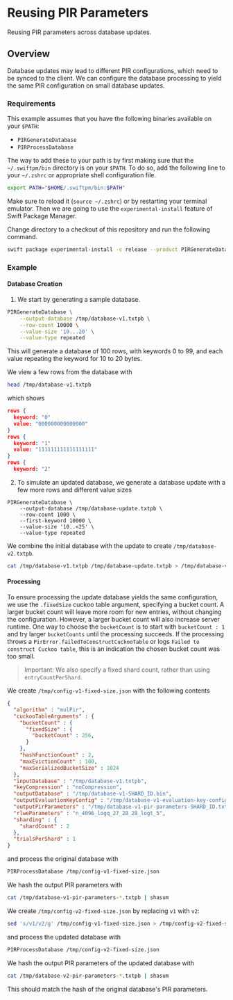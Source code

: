 # Reusing PIR Parameters

Reusing PIR parameters across database updates.

## Overview
Database updates may lead to different PIR configurations, which need to be synced to the client.
We can configure the database processing to yield the same PIR configuration on small database updates.

### Requirements
This example assumes that you have the following binaries available on your `$PATH`:
 - `PIRGenerateDatabase`
 - `PIRProcessDatabase`

The way to add these to your path is by first making sure that the `~/.swiftpm/bin` directory is on your `$PATH`. To do
so, add the following line to your `~/.zshrc` or appropriate shell configuration file.
```sh
export PATH="$HOME/.swiftpm/bin:$PATH"
```
Make sure to reload it (`source ~/.zshrc`) or by restarting your terminal emulator. Then we are going to use the
`experimental-install` feature of Swift Package Manager.

Change directory to a checkout of this repository and run the following command.
```sh
swift package experimental-install -c release --product PIRGenerateDatabase  --product PIRProcessDatabase
```

### Example
#### Database Creation

1. We start by generating a sample database.

```sh
PIRGenerateDatabase \
    --output-database /tmp/database-v1.txtpb \
    --row-count 10000 \
    --value-size '10...20' \
    --value-type repeated
```

This will generate a database of 100 rows, with keywords 0 to 99, and each value repeating the keyword for 10 to 20 bytes.

We view a few rows from the database with
```sh
head /tmp/database-v1.txtpb
```
which shows
```json
rows {
  keyword: "0"
  value: "000000000000000"
}
rows {
  keyword: "1"
  value: "111111111111111111"
}
rows {
  keyword: "2"
```

2. To simulate an updated database, we generate a database update with a few more rows and different value sizes
```
PIRGenerateDatabase \
    --output-database /tmp/database-update.txtpb \
    --row-count 1000 \
    --first-keyword 10000 \
    --value-size '10..<25' \
    --value-type repeated
```

We combine the initial database with the update to create `/tmp/database-v2.txtpb`.
```sh
cat /tmp/database-v1.txtpb /tmp/database-update.txtpb > /tmp/database-v2.txtpb
```

#### Processing
To ensure processing the update database yields the same configuration, we use the `.fixedSize` cuckoo table argument, specifying a bucket count.
A larger bucket count will leave more room for new entries, without changing the configuration.
However, a larger bucket count will also increase server runtime.
One way to choose the `bucketCount` is to start with `bucketCount : 1` and try larger `bucketCounts` until the processing succeeds.
If the processing throws a `PirError.failedToConstructCuckooTable` or logs `Failed to construct Cuckoo table`, this is an indication the chosen bucket count was too small.

> Important: We also specify a fixed shard count, rather than using `entryCountPerShard`.

We create `/tmp/config-v1-fixed-size.json` with the following contents
```json
{
  "algorithm" : "mulPir",
  "cuckooTableArguments" : {
    "bucketCount" : {
      "fixedSize" : {
        "bucketCount" : 256,
      }
    },
    "hashFunctionCount" : 2,
    "maxEvictionCount" : 100,
    "maxSerializedBucketSize" : 1024
  },
  "inputDatabase" : "/tmp/database-v1.txtpb",
  "keyCompression" : "noCompression",
  "outputDatabase" : "/tmp/database-v1-SHARD_ID.bin",
  "outputEvaluationKeyConfig" : "/tmp/database-v1-evaluation-key-config.txtpb",
  "outputPirParameters" : "/tmp/database-v1-pir-parameters-SHARD_ID.txtpb",
  "rlweParameters" : "n_4096_logq_27_28_28_logt_5",
  "sharding" : {
    "shardCount" : 2
  },
  "trialsPerShard" : 1
}
```
and process the original database with
```sh
PIRProcessDatabase /tmp/config-v1-fixed-size.json
```

We hash the output PIR parameters with
```sh
cat /tmp/database-v1-pir-parameters-*.txtpb | shasum
```

We create `/tmp/config-v2-fixed-size.json` by replacing `v1` with `v2`:
```sh
sed 's/v1/v2/g' /tmp/config-v1-fixed-size.json > /tmp/config-v2-fixed-size.json
```
and process the updated database with
```sh
PIRProcessDatabase /tmp/config-v2-fixed-size.json
```
We hash the output PIR parameters of the updated database with
```sh
cat /tmp/database-v2-pir-parameters-*.txtpb | shasum
```
This should match the hash of the original database's PIR parameters.
